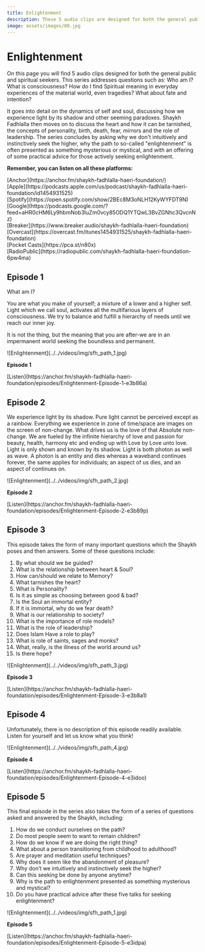 ```yaml
---
title: Enlightenment
description: These 5 audio clips are designed for both the general public and spiritual seekers on the theme of Enlightenment in the Sufi tradition.
image: assets/images/08.jpg
---
```


# Enlightenment

On this page you will find 5 audio clips designed for both the general public and spiritual seekers. This series addresses questions such as: Who am I? What is consciousness? How do I find Spiritual meaning in everyday experiences of the material world, even tragedies? What about fate and intention?

It goes into detail on the dynamics of self and soul, discussing how we experience light by its shadow and other seeming paradoxes. Shaykh Fadhlalla then moves on to discuss the heart and how it can be tarnished, the concepts of personality, birth, death, fear, mirrors and the role of leadership. The series concludes by asking why we don't intuitively and instinctively seek the higher, why the path to so-called "enlightenment" is often presented as something mysterious or mystical, and with an offering of some practical advice for those actively seeking enlightenment.

<div markdown="1" class="card article sidebar center">

**Remember, you can listen on all these platforms:**

<div markdown="3" class="audio-link">
[Anchor](https://anchor.fm/shaykh-fadhlalla-haeri-foundation/)
</div>

<div markdown="3" class="audio-link">
[Apple](https://podcasts.apple.com/us/podcast/shaykh-fadhlalla-haeri-foundation/id1454931525)
</div>

<div markdown="3" class="audio-link">
[Spotify](https://open.spotify.com/show/2BEc8M3oNLH12KyWYFDT9N) 
</div>

<div markdown="3" class="audio-link">
[Google](https://podcasts.google.com/?feed=aHR0cHM6Ly9hbmNob3IuZm0vcy85ODQ1YTQwL3BvZGNhc3QvcnNz)
</div>

<div markdown="3" class="audio-link">
[Breaker](https://www.breaker.audio/shaykh-fadhlalla-haeri-foundation)
</div>

<div markdown="3" class="audio-link">
[Overcast](https://overcast.fm/itunes1454931525/shaykh-fadhlalla-haeri-foundation)
</div>

<div markdown="3" class="audio-link">
[Pocket Casts](https://pca.st/n80x)
</div>

<div markdown="3" class="audio-link">
[RadioPublic](https://radiopublic.com/shaykh-fadhlalla-haeri-foundation-6pw4ma)
</div>

</div>

## Episode 1

What am I?

You are what you make of yourself; a mixture of a lower and a higher self. Light which we call soul, activates all the multifarious layers of consciousness. We try to balance and fulfill a hierarchy of needs until we reach our inner joy.

It is not the thing, but the meaning that you are after-we are in an impermanent world seeking the boundless and permanent.

<div markdown="1" class="card video sidebar center gemoji center-content center-card">

<div markdown="2" class="video-image">
![Enlightenment](../../videos/img/sfh_path_1.jpg)
</div>

**Episode 1**

<div markdown="3" class="video-link">
[Listen](https://anchor.fm/shaykh-fadhlalla-haeri-foundation/episodes/Enlightenment-Episode-1-e3b86a)
</div>

</div>

<div markdown="1" class="clear"></div>

## Episode 2

We experience light by its shadow. Pure light cannot be perceived except as a rainbow. Everything we experience in zone of time/space are images on the screen of non-change. What drives us is the love of that Absolute non-change. We are fueled by the infinite hierarchy of love and passion for beauty, health, harmony etc and ending up with Love by Love unto love. Light is only shown and known by its shadow. Light is both photon as well as wave. A photon is an entity and dies whereas a waveband continues forever, the same applies for individuals; an aspect of us dies, and an aspect of continues on.

<div markdown="1" class="card video sidebar center gemoji center-content center-card">

<div markdown="2" class="video-image">
![Enlightenment](../../videos/img/sfh_path_2.jpg)
</div>

**Episode 2**

<div markdown="3" class="video-link">
[Listen](https://anchor.fm/shaykh-fadhlalla-haeri-foundation/episodes/Enlightenment-Episode-2-e3b89p)
</div>

</div>

<div markdown="1" class="clear"></div>

## Episode 3

This episode takes the form of many important questions which the Shaykh poses and then answers. Some of these questions include:

1. By what should we be guided? 
2. What is the relationship between heart & Soul?
3. How can/should we relate to Memory? 
4. What tarnishes the heart? 
5. What is Personality? 
6. Is it as simple as choosing between good & bad?
7. Is the Soul an immortal entity? 
8. If it is immortal, why do we fear death? 
9. What is our relationship to society?
10. What is the importance of role models?
11. What is the role of leadership?
12. Does Islam Have a role to play?
13. What is role of saints, sages and monks? 
14. What, really, is the illness of the world around us?
15. Is there hope?

<div markdown="1" class="card video sidebar center gemoji center-content center-card">

<div markdown="2" class="video-image">
![Enlightenment](../../videos/img/sfh_path_3.jpg)
</div>

**Episode 3**

<div markdown="3" class="video-link">
[Listen](https://anchor.fm/shaykh-fadhlalla-haeri-foundation/episodes/Enlightenment-Episode-3-e3b8a1)
</div>

</div>

<div markdown="1" class="clear"></div>

## Episode 4

Unfortunately, there is no description of this episode readily available. Listen for yourself and let us know what you think!

<div markdown="1" class="card video sidebar center gemoji center-content center-card">

<div markdown="2" class="video-image">
![Enlightenment](../../videos/img/sfh_path_4.jpg)
</div>

**Episode 4**

<div markdown="3" class="video-link">
[Listen](https://anchor.fm/shaykh-fadhlalla-haeri-foundation/episodes/Enlightenment-Episode-4-e3idoo)
</div>

</div>

<div markdown="1" class="clear"></div>

## Episode 5

This final episode in the series also takes the form of a series of questions asked and answered by the Shaykh, including:

1. How do we conduct ourselves on the path?
2. Do most people seem to want to remain children?
3. How do we know if we are doing the right thing?
4. What about a person transitioning from childhood to adulthood?
5. Are prayer and meditation useful techniques?
6. Why does it seem like the abandonment of pleasure?
7. Why don’t we intuitively and instinctively seek the higher?
8. Can this seeking be done by anyone anytime?
9. Why is the path to enlightenment presented as something mysterious and mystical?
10. Do you have practical advice after these five talks for seeking enlightenment?

<div markdown="1" class="card video sidebar center gemoji center-content center-card">

<div markdown="2" class="video-image">
![Enlightenment](../../videos/img/sfh_path_1.jpg)
</div>

**Episode 5**

<div markdown="3" class="video-link">
[Listen](https://anchor.fm/shaykh-fadhlalla-haeri-foundation/episodes/Enlightenment-Episode-5-e3idpa)
</div>

</div>